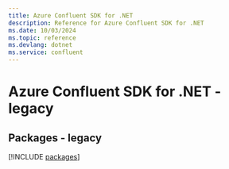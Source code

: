 ```yaml
---
title: Azure Confluent SDK for .NET
description: Reference for Azure Confluent SDK for .NET
ms.date: 10/03/2024
ms.topic: reference
ms.devlang: dotnet
ms.service: confluent
---
```

# Azure Confluent SDK for .NET - legacy
## Packages - legacy
[!INCLUDE [packages](confluent-index.md)]